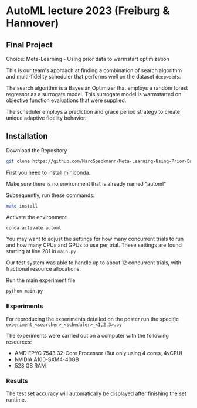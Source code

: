 # AutoML lecture 2023 (Freiburg & Hannover)
## Final Project
Choice: Meta-Learning - Using prior data to warmstart optimization

This is our team's approach at finding a combination of search algorithm and multi-fidelity scheduler that performs well on the dataset `deepweeds`.

The search algorithm is a Bayesian Optimizer that employs a random forest regressor as a surrogate model.
This surrogate model is warmstarted on objective function evaluations that were supplied.

The scheduler employs a prediction and grace period strategy to create unique adaptive fidelity behavior.

## Installation

Download the Repository

```bash
git clone https://github.com/MarcSpeckmann/Meta-Learning-Using-Prior-Data-to-Warmstart-Optimization.git
```

First you need to install [miniconda](https://docs.conda.io/en/latest/miniconda.html#system-requirements).

Make sure there is no environment that is already named "automl"

Subsequently, run these commands:
```bash
make install
```

Activate the environment
```bash
conda activate automl
```

You may want to adjust the settings for how many concurrent trials to run and how many CPUs and GPUs to use per trial. These settings are found starting at line 281 in `main.py`

Our test system was able to handle up to about 12 concurrent trials, with fractional resource allocations.

Run the main experiment file
```bash
python main.py
```

### Experiments

For reproducing the experiments detailed on the poster run the specific `experiment_<searcher>_<scheduler>_<1,2,3>.py`

The experiments were carried out on a computer with the following resources:
- AMD EPYC 7543 32-Core Processor (But only using 4 cores, 4vCPU)
- NVIDIA A100-SXM4-40GB
- 528 GB RAM


### Results

The test set accuracy will automatically be displayed after finishing the set runtime.
